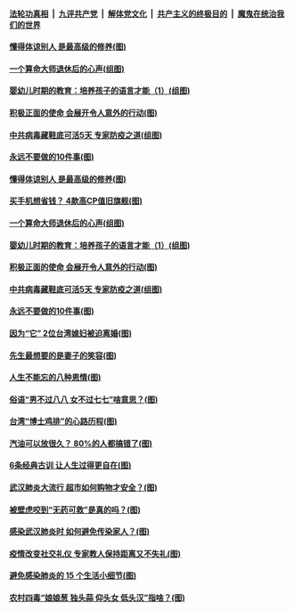 

####  [法轮功真相](../../../../basic/blob/master/README.md?t=04180001) &nbsp;|&nbsp; [九评共产党](../../../../9ping.md/blob/master/README.md?t=04180001) &nbsp;|&nbsp; [解体党文化](../../../../jtdwh.md/blob/master/README.md?t=04180001)  &nbsp;|&nbsp; [共产主义的终极目的](../../../../gczydzjmd.md/blob/master/README.md?t=04180001) &nbsp;|&nbsp; [魔鬼在统治我们的世界](../../../../mgztzwmdsj.md/blob/master/README.md?t=04180001) 

#### [懂得体谅别人 是最高级的修养(图)](../pages/p8/930050.md?t=04180001) 

#### [一个算命大师退休后的心声(组图)](../pages/p8/930127.md?t=04180001) 

#### [婴幼儿时期的教育：培养孩子的语言才能（1）(组图)](../pages/p8/930058.md?t=04180001) 

#### [积极正面的使命 会展开令人意外的行动(图)](../pages/p8/929991.md?t=04180001) 

#### [中共病毒藏鞋底可活5天 专家防疫之道(组图)](../pages/p8/929826.md?t=04180001) 

#### [永远不要做的10件事(图)](../pages/p8/929214.md?t=04180001) 

#### [懂得体谅别人 是最高级的修养(图)](../pages/p8/930050.md?t=04180001) 

#### [买手机想省钱？ 4款高CP值旧旗舰(图)](../pages/p8/930111.md?t=04180001) 

#### [一个算命大师退休后的心声(组图)](../pages/p8/930127.md?t=04180001) 

#### [婴幼儿时期的教育：培养孩子的语言才能（1）(组图)](../pages/p8/930058.md?t=04180001) 

#### [积极正面的使命 会展开令人意外的行动(图)](../pages/p8/929991.md?t=04180001) 

#### [中共病毒藏鞋底可活5天 专家防疫之道(组图)](../pages/p8/929826.md?t=04180001) 

#### [永远不要做的10件事(图)](../pages/p8/929214.md?t=04180001) 

#### [因为“它” 2位台湾媳妇被迫离婚(图)](../pages/p8/929771.md?t=04180001) 

#### [先生最想要的是妻子的笑容(图)](../pages/p8/929887.md?t=04180001) 

#### [人生不能忘的八种恩情(图)](../pages/p8/929240.md?t=04180001) 

#### [俗语“男不过八八 女不过七七”啥意思？(图)](../pages/p8/929789.md?t=04180001) 

#### [台湾“博士鸡排”的心路历程(图)](../pages/p8/929332.md?t=04180001) 

#### [汽油可以放很久？ 80%的人都搞错了(图)](../pages/p8/929697.md?t=04180001) 

#### [6条经典古训 让人生过得更自在(图)](../pages/p8/929196.md?t=04180001) 

#### [武汉肺炎大流行 超市如何购物才安全？(图)](../pages/p8/929743.md?t=04180001) 

#### [被壁虎咬到“无药可救”是真的吗？(图)](../pages/p8/929619.md?t=04180001) 

#### [感染武汉肺炎时 如何避免传染家人？(图)](../pages/p8/929542.md?t=04180001) 

#### [疫情改变社交礼仪 专家教人保持距离又不失礼(图)](../pages/p8/929673.md?t=04180001) 

#### [避免感染肺炎的 15 个生活小细节(图)](../pages/p8/929540.md?t=04180001) 

#### [农村四毒“娘娘葱 独头蒜 仰头女 低头汉”指啥？(图)](../pages/p8/929621.md?t=04180001) 

